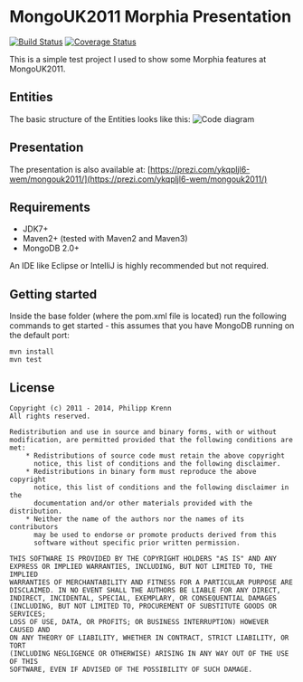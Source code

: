 # MongoUK2011 Morphia Presentation

[![Build Status](https://travis-ci.org/xeraa/mongouk2011.png?branch=master)](https://travis-ci.org/xeraa/mongouk2011)
[![Coverage Status](https://img.shields.io/coveralls/xeraa/mongouk2011.svg)](https://coveralls.io/r/xeraa/mongouk2011)

This is a simple test project I used to show some Morphia features at MongoUK2011.

## Entities
The basic structure of the Entities looks like this: ![Code diagram](https://github.com/xeraa/mongouk2011/raw/master/diagram.png)


## Presentation
The presentation is also available at: [https://prezi.com/ykqpljl6-wem/mongouk2011/](https://prezi.com/ykqpljl6-wem/mongouk2011/)


## Requirements
*   JDK7+
*   Maven2+ (tested with Maven2 and Maven3)
*   MongoDB 2.0+

An IDE like Eclipse or IntelliJ is highly recommended but not required.


## Getting started
Inside the base folder (where the pom.xml file is located) run the following commands to get started - this assumes that you have MongoDB running on the default port:

    mvn install
    mvn test


## License
    Copyright (c) 2011 - 2014, Philipp Krenn
    All rights reserved.
   
    Redistribution and use in source and binary forms, with or without
    modification, are permitted provided that the following conditions are met:
        * Redistributions of source code must retain the above copyright
          notice, this list of conditions and the following disclaimer.
        * Redistributions in binary form must reproduce the above copyright
          notice, this list of conditions and the following disclaimer in the
          documentation and/or other materials provided with the distribution.
        * Neither the name of the authors nor the names of its contributors
          may be used to endorse or promote products derived from this
          software without specific prior written permission.

    THIS SOFTWARE IS PROVIDED BY THE COPYRIGHT HOLDERS "AS IS" AND ANY
    EXPRESS OR IMPLIED WARRANTIES, INCLUDING, BUT NOT LIMITED TO, THE IMPLIED
    WARRANTIES OF MERCHANTABILITY AND FITNESS FOR A PARTICULAR PURPOSE ARE
    DISCLAIMED. IN NO EVENT SHALL THE AUTHORS BE LIABLE FOR ANY DIRECT,
    INDIRECT, INCIDENTAL, SPECIAL, EXEMPLARY, OR CONSEQUENTIAL DAMAGES
    (INCLUDING, BUT NOT LIMITED TO, PROCUREMENT OF SUBSTITUTE GOODS OR SERVICES;
    LOSS OF USE, DATA, OR PROFITS; OR BUSINESS INTERRUPTION) HOWEVER CAUSED AND
    ON ANY THEORY OF LIABILITY, WHETHER IN CONTRACT, STRICT LIABILITY, OR TORT
    (INCLUDING NEGLIGENCE OR OTHERWISE) ARISING IN ANY WAY OUT OF THE USE OF THIS
    SOFTWARE, EVEN IF ADVISED OF THE POSSIBILITY OF SUCH DAMAGE.
